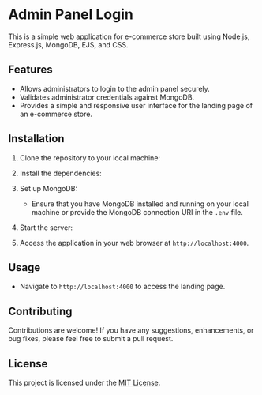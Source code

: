 # Admin Panel Login

This is a simple web application for e-commerce store built using Node.js, Express.js, MongoDB, EJS, and CSS.

## Features

- Allows administrators to login to the admin panel securely.
- Validates administrator credentials against MongoDB.
- Provides a simple and responsive user interface for the landing page of an e-commerce store.

## Installation

1. Clone the repository to your local machine:


2. Install the dependencies:


3. Set up MongoDB:
   - Ensure that you have MongoDB installed and running on your local machine or provide the MongoDB connection URI in the `.env` file.

4. Start the server:


5. Access the application in your web browser at `http://localhost:4000`.

## Usage

- Navigate to `http://localhost:4000` to access the landing page.

## Contributing

Contributions are welcome! If you have any suggestions, enhancements, or bug fixes, please feel free to submit a pull request.

## License

This project is licensed under the [MIT License](LICENSE).
